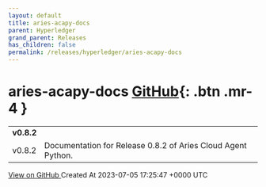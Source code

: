 ```yaml
---
layout: default
title: aries-acapy-docs
parent: Hyperledger
grand_parent: Releases
has_children: false
permalink: /releases/hyperledger/aries-acapy-docs
---
```


# aries-acapy-docs <span class="fs-3 right-align">[GitHub](https://github.com/hyperledger/aries-acapy-docs){: .btn .mr-4 }</span>


<div>
    <table>
        <tr>
            <td colspan="2">
                <b>
                    v0.8.2
                </b>
            </td>
        </tr>
        <tr>
            <td>
                <span class="chip">
                    v0.8.2
                </span>
            </td>
            <td>
                Documentation for Release 0.8.2 of Aries Cloud Agent Python.
            </td>
        </tr>
    </table>
    <a href="https://github.com/hyperledger/aries-acapy-docs/releases/tag/v0.8.2" class=".btn">
        View on GitHub
    </a>
    <span class="right-align">
        Created At 2023-07-05 17:25:47 +0000 UTC
    </span>
</div>

